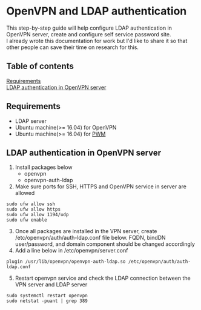 # OpenVPN and LDAP authentication

This step-by-step guide will help configure LDAP authentication in OpenVPN server, create and configure self service password site.  
I already wrote this documentation for work but I'd like to share it so that other people can save their time on research for this.  

## Table of contents
[Requirements](#requirements)  
[LDAP authentication in OpenVPN server](#ldap-auth)  

<a name="requirements"/>

## Requirements  

* LDAP server  
* Ubuntu machine(>= 16.04) for OpenVPN  
* Ubuntu machine(>= 16.04) for [PWM](https://github.com/pwm-project/pwm)  

<a name="ldap-auth"/>

## LDAP authentication in OpenVPN server  
1. Install packages below  
    - openvpn  
    - openvpn-auth-ldap  
2. Make sure ports for SSH, HTTPS and OpenVPN service in server are allowed  
```
sudo ufw allow ssh  
sudo ufw allow https  
sudo ufw allow 1194/udp  
sudo ufw enable  
```
3. Once all packages are installed in the VPN server, create /etc/openvpn/auth/auth-ldap.conf file below. FQDN, bindDN user/password, and domain component should be changed accordingly  
4. Add a line below in /etc/openvpn/server.conf
```
plugin /usr/lib/openvpn/openvpn-auth-ldap.so /etc/openvpn/auth/auth-ldap.conf
```
5. Restart openvpn service and check the LDAP connection between the VPN server and LDAP server
```
sudo systemctl restart openvpn
sudo netstat -puant | grep 389
```
